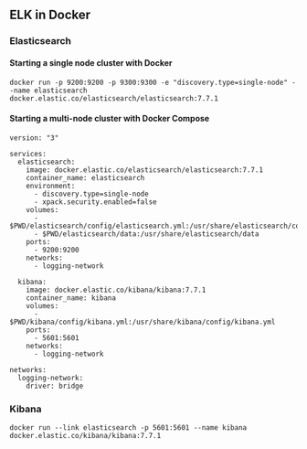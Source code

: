 ## ELK in Docker

### Elasticsearch

#### Starting a single node cluster with Docker

```
docker run -p 9200:9200 -p 9300:9300 -e "discovery.type=single-node" --name elasticsearch docker.elastic.co/elasticsearch/elasticsearch:7.7.1
```

#### Starting a multi-node cluster with Docker Compose

```
version: "3"

services: 
  elasticsearch:
    image: docker.elastic.co/elasticsearch/elasticsearch:7.7.1
    container_name: elasticsearch
    environment: 
      - discovery.type=single-node
      - xpack.security.enabled=false
    volumes:
      - $PWD/elasticsearch/config/elasticsearch.yml:/usr/share/elasticsearch/config/elasticsearch.yml
      - $PWD/elasticsearch/data:/usr/share/elasticsearch/data
    ports:
      - 9200:9200
    networks: 
      - logging-network

  kibana:
    image: docker.elastic.co/kibana/kibana:7.7.1
    container_name: kibana
    volumes:
      - $PWD/kibana/config/kibana.yml:/usr/share/kibana/config/kibana.yml
    ports: 
      - 5601:5601
    networks:  
      - logging-network

networks: 
  logging-network:
    driver: bridge
```

### Kibana

```
docker run --link elasticsearch -p 5601:5601 --name kibana docker.elastic.co/kibana/kibana:7.7.1
```

